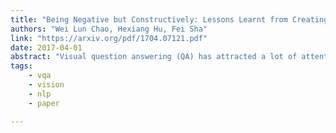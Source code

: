 ```yaml
---
title: "Being Negative but Constructively: Lessons Learnt from Creating Better Visual Question Answering Datasets 2"
authors: "Wei Lun Chao, Hexiang Hu, Fei Sha"
link: "https://arxiv.org/pdf/1704.07121.pdf"
date: 2017-04-01
abstract: "Visual question answering (QA) has attracted a lot of attention lately, seen essentially as a form of (visual) Turing test that artificial intelligence should strive to achieve. In this paper, we study a crucial component of this task: how can we design good datasets for the task? We focus on the design of multiple-choice based datasets where the learner has to select the right answer from a set of candidate ones including the target (i.e. the correct one) and the decoys (i.e. the incorrect ones). Through careful analysis of the results attained by state-of-the-art learning models and human annotators on existing datasets, we show the design of the decoy answers has a significant impact on how and what the learning models learn from the datasets. In particular, the resulting learner can ignore the visual information, the question, or the both while still doing well on the task. Inspired by this, we propose automatic procedures to remedy such design deficiencies. We apply the procedures to re-construct decoy answers for two popular visual QA datasets as well as to create a new visual QA dataset from the Visual Genome project, resulting in the largest dataset for this task. Extensive empirical studies show that the design deficiencies have been alleviated in the remedied datasets and the performance on them is likely a more faithful indicator of the difference among learning models. The datasets are released and publicly available via on Github."
tags:
    - vqa
    - vision
    - nlp
    - paper

---
```

